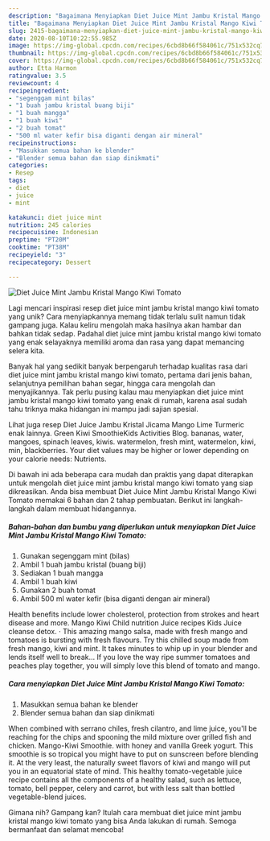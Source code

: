 ```yaml
---
description: "Bagaimana Menyiapkan Diet Juice Mint Jambu Kristal Mango Kiwi Tomato, Bikin Ngiler"
title: "Bagaimana Menyiapkan Diet Juice Mint Jambu Kristal Mango Kiwi Tomato, Bikin Ngiler"
slug: 2415-bagaimana-menyiapkan-diet-juice-mint-jambu-kristal-mango-kiwi-tomato-bikin-ngiler
date: 2020-08-10T10:22:55.985Z
image: https://img-global.cpcdn.com/recipes/6cbd8b66f584061c/751x532cq70/diet-juice-mint-jambu-kristal-mango-kiwi-tomato-foto-resep-utama.jpg
thumbnail: https://img-global.cpcdn.com/recipes/6cbd8b66f584061c/751x532cq70/diet-juice-mint-jambu-kristal-mango-kiwi-tomato-foto-resep-utama.jpg
cover: https://img-global.cpcdn.com/recipes/6cbd8b66f584061c/751x532cq70/diet-juice-mint-jambu-kristal-mango-kiwi-tomato-foto-resep-utama.jpg
author: Etta Harmon
ratingvalue: 3.5
reviewcount: 4
recipeingredient:
- "segenggam mint bilas"
- "1 buah jambu kristal buang biji"
- "1 buah mangga"
- "1 buah kiwi"
- "2 buah tomat"
- "500 ml water kefir bisa diganti dengan air mineral"
recipeinstructions:
- "Masukkan semua bahan ke blender"
- "Blender semua bahan dan siap dinikmati"
categories:
- Resep
tags:
- diet
- juice
- mint

katakunci: diet juice mint 
nutrition: 245 calories
recipecuisine: Indonesian
preptime: "PT20M"
cooktime: "PT38M"
recipeyield: "3"
recipecategory: Dessert

---
```



![Diet Juice Mint Jambu Kristal Mango Kiwi Tomato](https://img-global.cpcdn.com/recipes/6cbd8b66f584061c/751x532cq70/diet-juice-mint-jambu-kristal-mango-kiwi-tomato-foto-resep-utama.jpg)

Lagi mencari inspirasi resep diet juice mint jambu kristal mango kiwi tomato yang unik? Cara menyiapkannya memang tidak terlalu sulit namun tidak gampang juga. Kalau keliru mengolah maka hasilnya akan hambar dan bahkan tidak sedap. Padahal diet juice mint jambu kristal mango kiwi tomato yang enak selayaknya memiliki aroma dan rasa yang dapat memancing selera kita.

Banyak hal yang sedikit banyak berpengaruh terhadap kualitas rasa dari diet juice mint jambu kristal mango kiwi tomato, pertama dari jenis bahan, selanjutnya pemilihan bahan segar, hingga cara mengolah dan menyajikannya. Tak perlu pusing kalau mau menyiapkan diet juice mint jambu kristal mango kiwi tomato yang enak di rumah, karena asal sudah tahu triknya maka hidangan ini mampu jadi sajian spesial.

Lihat juga resep Diet Juice Jambu Kristal Jicama Mango Lime Turmeric enak lainnya. Green Kiwi SmoothieKids Activities Blog. bananas, water, mangoes, spinach leaves, kiwis. watermelon, fresh mint, watermelon, kiwi, min, blackberries. Your diet values may be higher or lower depending on your calorie needs: Nutrients.


Di bawah ini ada beberapa cara mudah dan praktis yang dapat diterapkan untuk mengolah diet juice mint jambu kristal mango kiwi tomato yang siap dikreasikan. Anda bisa membuat Diet Juice Mint Jambu Kristal Mango Kiwi Tomato memakai 6 bahan dan 2 tahap pembuatan. Berikut ini langkah-langkah dalam membuat hidangannya.

<!--inarticleads1-->

##### Bahan-bahan dan bumbu yang diperlukan untuk menyiapkan Diet Juice Mint Jambu Kristal Mango Kiwi Tomato:

1. Gunakan segenggam mint (bilas)
1. Ambil 1 buah jambu kristal (buang biji)
1. Sediakan 1 buah mangga
1. Ambil 1 buah kiwi
1. Gunakan 2 buah tomat
1. Ambil 500 ml water kefir (bisa diganti dengan air mineral)


Health benefits include lower cholesterol, protection from strokes and heart disease and more. Mango Kiwi Child nutrition Juice recipes Kids Juice cleanse detox. · This amazing mango salsa, made with fresh mango and tomatoes is bursting with fresh flavours. Try this chilled soup made from fresh mango, kiwi and mint. It takes minutes to whip up in your blender and lends itself well to break… If you love the way ripe summer tomatoes and peaches play together, you will simply love this blend of tomato and mango. 

<!--inarticleads2-->

##### Cara menyiapkan Diet Juice Mint Jambu Kristal Mango Kiwi Tomato:

1. Masukkan semua bahan ke blender
1. Blender semua bahan dan siap dinikmati


When combined with serrano chiles, fresh cilantro, and lime juice, you&#39;ll be reaching for the chips and spooning the mild mixture over grilled fish and chicken. Mango-Kiwi Smoothie. with honey and vanilla Greek yogurt. This smoothie is so tropical you might have to put on sunscreen before blending it. At the very least, the naturally sweet flavors of kiwi and mango will put you in an equatorial state of mind. This healthy tomato-vegetable juice recipe contains all the components of a healthy salad, such as lettuce, tomato, bell pepper, celery and carrot, but with less salt than bottled vegetable-blend juices. 

Gimana nih? Gampang kan? Itulah cara membuat diet juice mint jambu kristal mango kiwi tomato yang bisa Anda lakukan di rumah. Semoga bermanfaat dan selamat mencoba!
